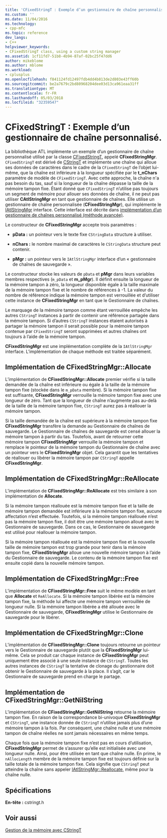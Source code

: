 ```yaml
---
title: 'CFixedStringT : Exemple d’un gestionnaire de chaîne personnalisé. | Documents Microsoft'
ms.custom: ''
ms.date: 11/04/2016
ms.technology:
- cpp-mfc
ms.topic: reference
dev_langs:
- C++
helpviewer_keywords:
- CFixedStringT class, using a custom string manager
ms.assetid: 1cf11fd7-51b8-4b94-87af-02bc25f47dd6
author: mikeblome
ms.author: mblome
ms.workload:
- cplusplus
ms.openlocfilehash: f841124fd12497fdb4dd4b813de2d803e43ff60b
ms.sourcegitcommit: be2a7679c2bd80968204dee03d13ca961eaa31ff
ms.translationtype: MT
ms.contentlocale: fr-FR
ms.lasthandoff: 05/03/2018
ms.locfileid: "32359547"
---
```

# <a name="cfixedstringt-example-of-a-custom-string-manager"></a>CFixedStringT : Exemple d’un gestionnaire de chaîne personnalisé.
La bibliothèque ATL implémente un exemple d’un gestionnaire de chaîne personnalisé utilisé par la classe [CFixedStringT](../atl-mfc-shared/reference/cfixedstringt-class.md), appelé **CFixedStringMgr**. `CFixedStringT` est dérivé de [CStringT](../atl-mfc-shared/reference/cstringt-class.md) et implémente une chaîne qui alloue ses données de caractères dans le cadre de la `CFixedStringT` de l’objet lui-même, que la chaîne est inférieure à la longueur spécifiée par le **t_nChars** paramètre de modèle de `CFixedStringT`. Avec cette approche, la chaîne n'a pas besoin du tas, sauf si la longueur de la chaîne dépasse la taille de la mémoire tampon fixe. Étant donné que `CFixedStringT` n’utilise pas toujours un segment de mémoire pour allouer ses données de chaîne, il ne peut pas utiliser **CAtlStringMgr** en tant que gestionnaire de chaînes. Elle utilise un gestionnaire de chaîne personnalisée (**CFixedStringMgr**), qui implémente le [IAtlStringMgr](../atl-mfc-shared/reference/iatlstringmgr-class.md) interface. Cette interface est décrite dans [implémentation d’un gestionnaire de chaînes personnalisé (méthode avancée)](../atl-mfc-shared/implementation-of-a-custom-string-manager-advanced-method.md).  
  
 Le constructeur de **CFixedStringMgr** accepte trois paramètres :  
  
-   **pData :** un pointeur vers le texte fixe `CStringData` structure à utiliser.  
  
-   **nChars :** le nombre maximal de caractères le `CStringData` structure peut contenir.  
  
-   **pMgr :** un pointeur vers le `IAtlStringMgr` interface d’un « gestionnaire de chaînes de sauvegarde ».  
  
 Le constructeur stocke les valeurs de `pData` et **pMgr** dans leurs variables membres respectives (`m_pData` et **m_pMgr**). Il définit ensuite la longueur de la mémoire tampon à zéro, la longueur disponible égale à la taille maximale de la mémoire tampon fixe et le nombre de références à -1. La valeur du nombre de référence indique la mémoire tampon est verrouillée et d’utiliser cette instance de **CFixedStringMgr** en tant que le Gestionnaire de chaînes.  
  
 Le marquage de la mémoire tampon comme étant verrouillée empêche les autres `CStringT` instances à partir de contenir une référence partagée dans la mémoire tampon. Si d’autres `CStringT` instances étaient autorisés à partager la mémoire tampon il serait possible pour la mémoire tampon contenue par `CFixedStringT` seront supprimées et autres chaînes ont toujours à l’aide de la mémoire tampon.  
  
 **CFixedStringMgr** est une implémentation complète de la `IAtlStringMgr` interface. L’implémentation de chaque méthode est traitée séparément.  
  
## <a name="implementation-of-cfixedstringmgrallocate"></a>Implémentation de CFixedStringMgr::Allocate  
 L’implémentation de **CFixedStringMgr::Allocate** premier vérifie si la taille demandée de la chaîne est inférieure ou égale à la taille de la mémoire tampon fixe (stockée dans le `m_pData` membre). Si la mémoire tampon fixe est suffisante, **CFixedStringMgr** verrouille la mémoire tampon fixe avec une longueur de zéro. Tant que la longueur de chaîne n’augmente pas au-delà de la taille de la mémoire tampon fixe, `CStringT` aurez pas à réallouer la mémoire tampon.  
  
 Si la taille demandée de la chaîne est supérieure à la mémoire tampon fixe **CFixedStringMgr** transfère la demande au Gestionnaire de chaînes de sauvegarde. Le Gestionnaire de chaînes de sauvegarde est censé allouer la mémoire tampon à partir du tas. Toutefois, avant de retourner cette mémoire tampon **CFixedStringMgr** verrouille la mémoire tampon et remplace le pointeur de la mémoire tampon du Gestionnaire de chaîne avec un pointeur vers le **CFixedStringMgr** objet. Cela garantit que les tentatives de réallouer ou libérer la mémoire tampon par `CStringT` appelle **CFixedStringMgr**.  
  
## <a name="implementation-of-cfixedstringmgrreallocate"></a>Implémentation de CFixedStringMgr::ReAllocate  
 L’implémentation de **CFixedStringMgr::ReAllocate** est très similaire à son implémentation de **Allocate**.  
  
 Si la mémoire tampon réallouée est la mémoire tampon fixe et la taille de mémoire tampon demandée est inférieure à la mémoire tampon fixe, aucune affectation n’est effectuée. Toutefois, si la mémoire tampon réallouée n’est pas la mémoire tampon fixe, il doit être une mémoire tampon alloué avec le Gestionnaire de sauvegarde. Dans ce cas, le Gestionnaire de sauvegarde est utilisé pour réallouer la mémoire tampon.  
  
 Si la mémoire tampon réallouée est la mémoire tampon fixe et la nouvelle taille de mémoire tampon est trop grande pour tenir dans la mémoire tampon fixe, **CFixedStringMgr** alloue une nouvelle mémoire tampon à l’aide du Gestionnaire de sauvegarde. Le contenu de la mémoire tampon fixe est ensuite copié dans la nouvelle mémoire tampon.  
  
## <a name="implementation-of-cfixedstringmgrfree"></a>Implémentation de CFixedStringMgr::Free  
 L’implémentation de **CFixedStringMgr::Free** suit le même modèle en tant que **Allocate** et `ReAllocate`. Si la mémoire tampon libérée est la mémoire tampon fixe, la méthode lui affecte une mémoire tampon verrouillée de longueur nulle. Si la mémoire tampon libérée a été allouée avec le Gestionnaire de sauvegarde, **CFixedStringMgr** utilise le Gestionnaire de sauvegarde pour le libérer.  
  
## <a name="implementation-of-cfixedstringmgrclone"></a>Implémentation de CFixedStringMgr::Clone  
 L’implémentation de **CFixedStringMgr::Clone** toujours retourne un pointeur vers le Gestionnaire de sauvegarde plutôt que la **CFixedStringMgr** lui-même. Cela se produit car chaque instance de **CFixedStringMgr** peut uniquement être associé à une seule instance de `CStringT`. Toutes les autres instances de `CStringT` la tentative de clonage du gestionnaire doit obtenir le Gestionnaire de sauvegarde à la place. Il s’agit, car le Gestionnaire de sauvegarde prend en charge le partage.  
  
## <a name="implementation-of-cfixedstringmgrgetnilstring"></a>Implémentation de CFixedStringMgr::GetNilString  
 L’implémentation de **CFixedStringMgr::GetNilString** retourne la mémoire tampon fixe. En raison de la correspondance bi-univoque **CFixedStringMgr** et `CStringT`, une instance donnée de `CStringT` n’utilise jamais plus d’une mémoire tampon à la fois. Par conséquent, une chaîne nulle et une mémoire tampon de chaîne réelles ne sont jamais nécessaires en même temps.  
  
 Chaque fois que la mémoire tampon fixe n’est pas en cours d’utilisation, **CFixedStringMgr** permet de s’assurer qu’elle est initialisée avec une longueur nulle. Ainsi, pour être utilisée en tant que chaîne nulle. En prime, le `nAllocLength` membre de la mémoire tampon fixe est toujours définie sur la taille totale de la mémoire tampon fixe. Cela signifie que `CStringT` peut atteindre la chaîne sans appeler [IAtlStringMgr::Reallocate](../atl-mfc-shared/reference/iatlstringmgr-class.md#reallocate), même pour la chaîne nulle.  
  
## <a name="requirements"></a>Spécifications  
 **En-tête :** cstringt.h  
  
## <a name="see-also"></a>Voir aussi  
 [Gestion de la mémoire avec CStringT](../atl-mfc-shared/memory-management-with-cstringt.md)

